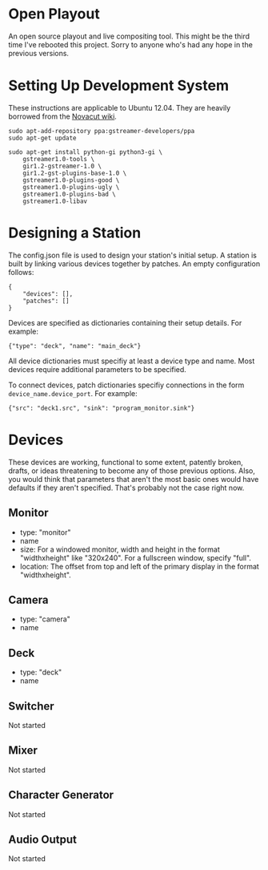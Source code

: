 Open Playout
============
An open source playout and live compositing tool.  This might be the
third time I've rebooted this project.  Sorry to anyone who's had any
hope in the previous versions.

Setting Up Development System
=============================
These instructions are applicable to Ubuntu 12.04.  They are heavily borrowed
from the [Novacut wiki](https://wiki.ubuntu.com/Novacut/GStreamer1.0#Adding_PPA_for_Ubuntu_Precise).

    sudo apt-add-repository ppa:gstreamer-developers/ppa
    sudo apt-get update

    sudo apt-get install python-gi python3-gi \
        gstreamer1.0-tools \
        gir1.2-gstreamer-1.0 \
        gir1.2-gst-plugins-base-1.0 \
        gstreamer1.0-plugins-good \
        gstreamer1.0-plugins-ugly \
        gstreamer1.0-plugins-bad \
        gstreamer1.0-libav

Designing a Station
===================
The config.json file is used to design your station's initial setup.  A station is built by linking various devices together by patches.  An empty configuration follows:

    {
        "devices": [],
        "patches": []
    }

Devices are specified as dictionaries containing their setup details.  For example:

    {"type": "deck", "name": "main_deck"}

All device dictionaries must specifiy at least a device type and name.  Most devices require additional parameters to be specified.

To connect devices, patch dictionaries specifiy connections in the form `device_name.device_port`.  For example:

    {"src": "deck1.src", "sink": "program_monitor.sink"}

Devices
=======
These devices are working, functional to some extent, patently broken, drafts, or ideas threatening to become any of those previous options.  Also, you would think that parameters that aren't the most basic ones would have defaults if they aren't specified.  That's probably not the case right now.

Monitor
-------
* type:     "monitor"
* name
* size:     For a windowed monitor, width and height in the format "widthxheight" like "320x240".
            For a fullscreen window, specify "full".
* location: The offset from top and left of the primary display in the format "widthxheight".

Camera
------
* type:     "camera"
* name

Deck
----
* type:     "deck"
* name

Switcher
--------
Not started

Mixer
-----
Not started

Character Generator
-------------------
Not started

Audio Output
------------
Not started